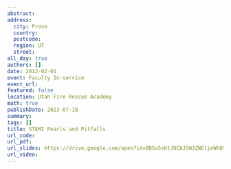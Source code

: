 ```yaml
---
abstract: 
address:
  city: Provo
  country:
  postcode: 
  region: UT
  street: 
all_day: true
authors: []
date: 2012-02-01
event: Faculty In-service
event_url: 
featured: false
location: Utah Fire Rescue Academy
math: true
publishDate: 2023-07-18
summary: 
tags: []
title: STEMI Pearls and Pitfalls
url_code: 
url_pdf: 
url_slides: https://drive.google.com/open?id=0B5v5sKtJ0CbJSWJZWEljeWh0SlU
url_video: 
---
```

